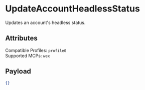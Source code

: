 # UpdateAccountHeadlessStatus
Updates an account's headless status.

## Attributes
Compatible Profiles: `profile0`  
Supported MCPs: `wex`

## Payload
```json
{}
```
